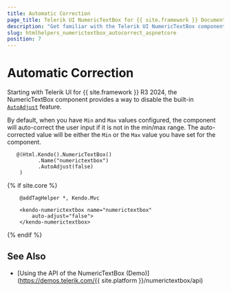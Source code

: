 ```yaml
---
title: Automatic Correction
page_title: Telerik UI NumericTextBox for {{ site.framework }} Documentation - Automatic Correction
description: "Get familiar with the Telerik UI NumericTextBox component for {{ site.framework }} and how to use its auto-correct feature."
slug: htmlhelpers_numerictextbox_autocorrect_aspnetcore
position: 7
---
```


# Automatic Correction

Starting with Telerik UI for {{ site.framework }} R3 2024, the NumericTextBox component provides a way to disable the built-in [`AutoAdjust`](/api/javascript/ui/dateinput/configuration/autoadjust) feature.

By default, when you have `Min` and `Max` values configured, the component will auto-correct the user input if it is not in the min/max range. The auto-corrected value will be either the `Min` or the `Max` value you have set for the component.

```HtmlHelper
   @(Html.Kendo().NumericTextBox()
          .Name("numerictextbox")
          .AutoAdjust(false)
    )
```
{% if site.core %}
```TagHelper
    @addTagHelper *, Kendo.Mvc

    <kendo-numerictextbox name="numerictextbox" 
        auto-adjust="false">
    </kendo-numerictextbox>
```
{% endif %}

## See Also

* [Using the API of the NumericTextBox (Demo)](https://demos.telerik.com/{{ site.platform }}/numerictextbox/api)


